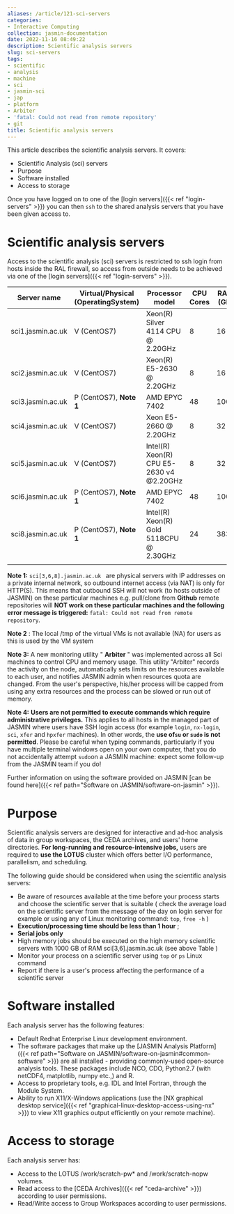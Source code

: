 ```yaml
---
aliases: /article/121-sci-servers
categories:
- Interactive Computing
collection: jasmin-documentation
date: 2022-11-16 08:49:22
description: Scientific analysis servers
slug: sci-servers
tags:
- scientific
- analysis
- machine
- sci
- jasmin-sci
- jap
- platform
- Arbiter
- 'fatal: Could not read from remote repository'
- git
title: Scientific analysis servers
---
```


This article describes the scientific analysis servers. It covers:

  * Scientific Analysis (sci) servers 
  * Purpose 
  * Software installed 
  * Access to storage 

Once you have logged on to one of the [login servers]({{< ref "login-servers" >}}) you can then `ssh` to the shared analysis servers that you have been
given access to.

# Scientific analysis servers

Access to the scientific analysis (sci) servers is restricted to ssh login
from hosts inside the RAL firewall, so access from outside needs to be
achieved via one of the [login servers]({{< ref "login-servers" >}}).

Server name  |  Virtual/Physical (OperatingSystem)  |  Processor model  |  CPU Cores  |  RAM (GB)  |  /tmp (GB)  
---|---|---|---|---|---  
sci1.jasmin.ac.uk  |  V (CentOS7)  |  Xeon(R) Silver 4114 CPU @ 2.20GHz  |  8  |  16  |  NA  
sci2.jasmin.ac.uk  |  V (CentOS7)  |  Xeon(R) E5-2630 @ 2.20GHz  |  8  |  16  |  NA  
sci3.jasmin.ac.uk  |  P (CentOS7), **Note 1** |  AMD EPYC 7402  |  48  |  1000|  -  
sci4.jasmin.ac.uk  |  V (CentOS7)  |  Xeon E5-2660 @ 2.20GHz  |  8  |  32  |NA  
sci5.jasmin.ac.uk  |  V (CentOS7)  |  Intel(R) Xeon(R) CPU E5-2630 v4 @2.20GHz  |  8  |  32  |  NA  
sci6.jasmin.ac.uk  |  P (CentOS7), **Note 1** |  AMD EPYC 7402  |  48  |  1000|  -  
sci8.jasmin.ac.uk  |  P (CentOS7), **Note 1** |  Intel(R) Xeon(R) Gold 5118CPU @ 2.30GHz  |  24  |  383  |  -  
|  |  |  |  |  
  
**Note 1:** `sci[3,6,8].jasmin.ac.uk ` are physical servers with IP addresses
on a private internal network, so outbound internet access (via NAT) is only
for HTTP(S). This means that outbound SSH will not work (to hosts outside of
JASMIN) on these particular machines e.g. pull/clone from **Github** remote
repositories will **NOT work on these particular machines and the following
error message is triggered:** `fatal: Could not read from remote repository`.

**Note 2** : The local /tmp of the virtual VMs is not available (NA) for users
as this is used by the VM system

**Note 3:** A new monitoring utility " **Arbiter** " was implemented across
all Sci machines to control CPU and memory usage. This utility "Arbiter"
records the activity on the node, automatically sets limits on the resources
available to each user, and notifies JASMIN admin when resources quota are
changed. From the user's perspective, his/her process will be capped from
using any extra resources and the process can be slowed or run out of memory.

**Note 4:** **Users are not permitted to execute commands which require
administrative privileges.** This applies to all hosts in the managed part of
JASMIN where users have SSH login access (for example `login`, `nx-login`,
`sci`, `xfer` and `hpxfer` machines). In other words, the **use of`su` or
`sudo` is not permitted**. Please be careful when typing commands,
particularly if you have multiple terminal windows open on your own computer,
that you do not accidentally attempt `sudo`on a JASMIN machine: expect some
follow-up from the JASMIN team if you do!

Further information on using the software provided on JASMIN [can be found
here]({{< ref path="Software on JASMIN/software-on-jasmin" >}}).

# Purpose

Scientific analysis servers are designed for interactive and ad-hoc analysis
of data in group workspaces, the CEDA archives, and users' home directories.
**For long-running and resource-intensive jobs,** users are required to **use
the LOTUS** cluster which offers better I/O performance, parallelism, and
scheduling.

The following guide should be considered when using the scientific analysis
servers:

  * Be aware of resources available at the time before your process starts and choose the scientific server that is suitable ( check the average load on the scientific server from the message of the day on login server for example or using any of Linux monitoring command: `top`, `free -h` )
  * **Execution/processing time should be less than 1 hour** ;
  * **Serial jobs only**
  * High memory jobs should be executed on the high memory scientific servers with 1000 GB of RAM sci[3,6].jasmin.ac.uk (see above Table )
  * Monitor your process on a scientific server using `top` or `ps` Linux command 
  * Report if there is a user's process affecting the performance of a scientific server 

# Software installed

Each analysis server has the following features:

  * Default Redhat Enterprise Linux development environment.
  * The software packages that make up the [JASMIN Analysis Platform]({{< ref path="Software on JASMIN/software-on-jasmin#common-software" >}}) are all installed - providing commonly-used open-source analysis tools. These packages include NCO, CDO, Python2.7 (with netCDF4, matplotlib, numpy etc.,) and R.
  * Access to proprietary tools, e.g. IDL and Intel Fortran, through the Module System.
  * Ability to run X11/X-Windows applications (use the [NX graphical desktop service]({{< ref "graphical-linux-desktop-access-using-nx" >}}) to view X11 graphics output efficiently on your remote machine).

# Access to storage

Each analysis server has:

  * Access to the LOTUS /work/scratch-pw* and /work/scratch-nopw volumes.
  * Read access to the [CEDA Archives]({{< ref "ceda-archive" >}}) according to user permissions.
  * Read/Write access to Group Workspaces according to user permissions.


